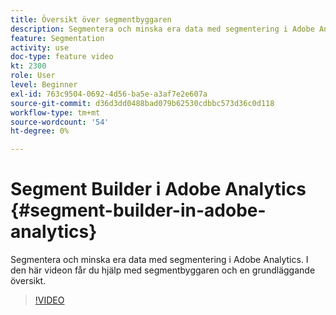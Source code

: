 ```yaml
---
title: Översikt över segmentbyggaren
description: Segmentera och minska era data med segmentering i Adobe Analytics. I den här videon får du hjälp med segmentbyggaren och en grundläggande översikt.
feature: Segmentation
activity: use
doc-type: feature video
kt: 2300
role: User
level: Beginner
exl-id: 763c9504-0692-4d56-ba5e-a3af7e2e607a
source-git-commit: d36d3dd0488bad079b62530cdbbc573d36c0d118
workflow-type: tm+mt
source-wordcount: '54'
ht-degree: 0%

---
```


# Segment Builder i Adobe Analytics {#segment-builder-in-adobe-analytics}

Segmentera och minska era data med segmentering i Adobe Analytics. I den här videon får du hjälp med segmentbyggaren och en grundläggande översikt.

>[!VIDEO](https://video.tv.adobe.com/v/25404/?quality=12)

